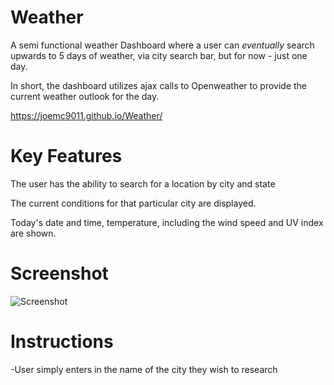 # Weather

A semi functional weather Dashboard where a user can *eventually* search upwards to 5 days of weather, via city search bar, but for now - just one day.

In short, the dashboard utilizes ajax calls to Openweather to provide the current weather outlook for the day. 

https://joemc9011.github.io/Weather/

# Key Features

The user has the ability to search for a location by city and state

The current conditions for that particular city are displayed.

Today's date and time, temperature, including the wind speed and UV index are shown.

# Screenshot

![Screenshot]()

# Instructions 

-User simply enters in the name of the city they wish to research
